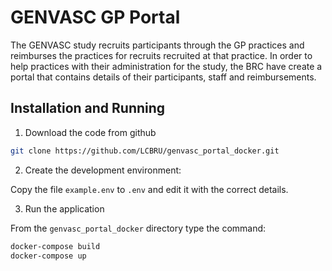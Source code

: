 # GENVASC GP Portal

The GENVASC study recruits participants through the GP practices and reimburses the
practices for recruits recruited at that practice.  In order to help practices with
their administration for the study, the BRC have create a portal that contains details
of their participants, staff and reimbursements.

## Installation and Running

1. Download the code from github

```bash
git clone https://github.com/LCBRU/genvasc_portal_docker.git
```

2. Create the development environment:

Copy the file `example.env` to `.env` and edit it with the
correct details.

3. Run the application

From the `genvasc_portal_docker` directory type the command:

```bash
docker-compose build
docker-compose up
```
